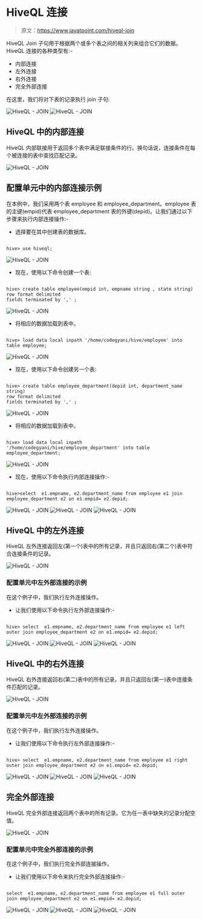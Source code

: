 # HiveQL 连接

> 原文：<https://www.javatpoint.com/hiveql-join>

HiveQL Join 子句用于根据两个或多个表之间的相关列来组合它们的数据。HiveQL 连接的各种类型有:-

*   内部连接
*   左外连接
*   右外连接
*   完全外部连接

在这里，我们将对下表的记录执行 join 子句:

![HiveQL - JOIN](img/22d7f38d4f09fb8212fd5f2bcf60afc0.png)
![HiveQL - JOIN](img/a9da32b5476aaefd2d4fcd15f8de8fc8.png)

## HiveQL 中的内部连接

HiveQL 内部联接用于返回多个表中满足联接条件的行。换句话说，连接条件在每个被连接的表中查找匹配记录。

![HiveQL - JOIN](img/e13f7124bb4f128a32c4d23fe5bb62fe.png)

## 配置单元中的内部连接示例

在本例中，我们采用两个表 employee 和 employee_department。employee 表的主键(empid)代表 employee_department 表的外键(depid)。让我们通过以下步骤来执行内部连接操作:-

*   选择要在其中创建表的数据库。

```

hive> use hiveql;

```

![HiveQL - JOIN](img/adf835ba8391d1bf432f659aa934f768.png)

*   现在，使用以下命令创建一个表:

```

hive> create table employee(empid int, empname string , state string)
row format delimited
fields terminated by ',' ;

```

![HiveQL - JOIN](img/b9182041f18b788940db3d049ca1ec31.png)

*   将相应的数据加载到表中。

```

hive> load data local inpath '/home/codegyani/hive/employee' into table employee;

```

![HiveQL - JOIN](img/6a4bfceb472c56c11306edccef5f58e4.png)

*   现在，使用以下命令创建另一个表:

```

hive> create table employee_department(depid int, department_name string)
row format delimited
fields terminated by ',' ;

```

![HiveQL - JOIN](img/136306cdb21e3e85c9156b0bd5966cfd.png)

*   将相应的数据加载到表中。

```

hive> load data local inpath '/home/codegyani/hive/employee_department' into table employee_department;

```

![HiveQL - JOIN](img/0b71e09a4f8ab4e9d82340279b791069.png)

*   现在，使用以下命令执行内部连接操作:-

```

hive>select  e1.empname, e2.department_name from employee e1 join employee_department e2 on e1.empid= e2.depid;

```

![HiveQL - JOIN](img/accbdefa2a7f35e10f51ae3295d13e9d.png)
![HiveQL - JOIN](img/ad3d15e158fd7b0e3cdac04c26dac95f.png)
![HiveQL - JOIN](img/85647859ab68818e82f9888888d64eaf.png)

## HiveQL 中的左外连接

HiveQL 左外连接返回左(第一个)表中的所有记录，并且只返回右(第二个)表中符合连接条件的记录。

![HiveQL - JOIN](img/7f02c8e1c08f28fe109093ba4fa32213.png)

### 配置单元中左外部连接的示例

在这个例子中，我们执行左外连接操作。

*   让我们使用以下命令执行左外部连接操作:-

```

hive> select  e1.empname, e2.department_name from employee e1 left outer join employee_department e2 on e1.empid= e2.depid;

```

![HiveQL - JOIN](img/d7e8c18ccf379a81d2603c6c214b244b.png)
![HiveQL - JOIN](img/8b389e3774d25c59bbf20d05ba3c7af7.png)
![HiveQL - JOIN](img/f2c1b85645e4d2bd6c1be0bf57301d98.png)

## HiveQL 中的右外连接

HiveQL 右外连接返回右(第二)表中的所有记录，并且只返回左(第一)表中连接条件匹配的记录。

![HiveQL - JOIN](img/0e8591b828e2721a8159e8fd6eb98278.png)

### 配置单元中左外部连接的示例

在这个例子中，我们执行左外连接操作。

*   让我们使用以下命令执行左外部连接操作:-

```

hive> select  e1.empname, e2.department_name from employee e1 right outer join employee_department e2 on e1.empid= e2.depid;

```

![HiveQL - JOIN](img/bd98114574f653450a61184313459824.png)
![HiveQL - JOIN](img/0c4f0bc922e9a4fe1128c908e69b8e8f.png)
![HiveQL - JOIN](img/b9e5b6ef8bdacd48fb4f3ff7f838c901.png)

## 完全外部连接

HiveQL 完全外部连接返回两个表中的所有记录。它为任一表中缺失的记录分配空值。

![HiveQL - JOIN](img/5b589bd87d1650ef3718273a6b4c6c12.png)

### 配置单元中完全外部连接的示例

在这个例子中，我们执行完全外部连接操作。

*   让我们使用以下命令来执行完全外部连接操作:-

```

select  e1.empname, e2.department_name from employee e1 full outer join employee_department e2 on e1.empid= e2.depid;

```

![HiveQL - JOIN](img/3f7a91a49c914489f267c286ff1832ec.png)
![HiveQL - JOIN](img/431495ef22effbd10e6b638ceae41d9b.png)
![HiveQL - JOIN](img/df07427f8d84ece7bafec21195a6b3aa.png)